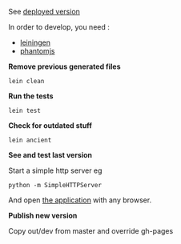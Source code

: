 See [deployed version](http://bertranddechoux.github.io/horizon-alpha/resources/horizon-alpha.html)

In order to develop, you need :
* [leiningen](http://leiningen.org/)
* [phantomjs](http://phantomjs.org/)

**Remove previous generated files**
```
lein clean
```

**Run the tests**
```
lein test
```

**Check for outdated stuff**
```
lein ancient
```

**See and test last version**

Start a simple http server eg
```
python -m SimpleHTTPServer
```


And open [the application](http://localhost:8000/resources/horizon-alpha.html) with any browser.

**Publish new version**

Copy out/dev from master and override gh-pages

